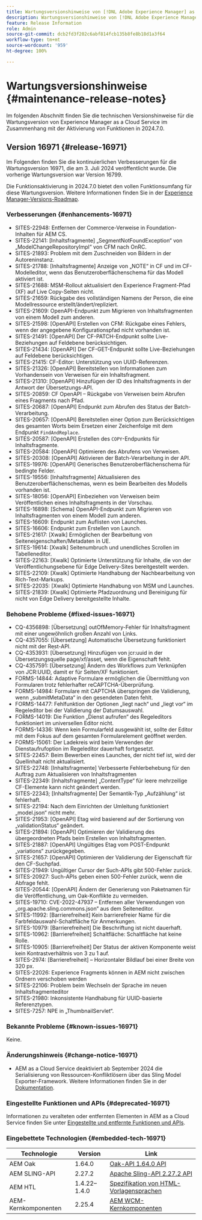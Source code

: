 ```yaml
---
title: Wartungsversionshinweise von [!DNL Adobe Experience Manager] as a Cloud Service in Verbindung mit der Aktivierung von Funktionen in 2024.7.0.
description: Wartungsversionshinweise von [!DNL Adobe Experience Manager] as a Cloud Service in Verbindung mit der Aktivierung von Funktionen in 2024.7.0.
feature: Release Information
role: Admin
source-git-commit: dcb2fd3f202c6abf814fcb135b8fe8b18d1a3f64
workflow-type: tm+mt
source-wordcount: '959'
ht-degree: 100%

---
```


# Wartungsversionshinweise {#maintenance-release-notes}

Im folgenden Abschnitt finden Sie die technischen Versionshinweise für die Wartungsversion von Experience Manager as a Cloud Service im Zusammenhang mit der Aktivierung von Funktionen in 2024.7.0.

## Version 16971 {#release-16971}

Im Folgenden finden Sie die kontinuierlichen Verbesserungen für die Wartungsversion 16971, die am 3. Juli 2024 veröffentlicht wurde. Die vorherige Wartungsversion war Version 16799.

Die Funktionsaktivierung in 2024.7.0 bietet den vollen Funktionsumfang für diese Wartungsversion. Weitere Informationen finden Sie in der [Experience Manager-Versions-Roadmap](https://experienceleague.adobe.com/de/docs/experience-manager-release-information/aem-release-updates/update-releases-roadmap).

### Verbesserungen {#enhancements-16971}

* SITES-22948: Entfernen der Commerce-Verweise in Foundation-Inhalten für AEM CS.
* SITES-22141: [Inhaltsfragmente] „SegmentNotFoundException“ von „ModelChangeRepositoryImpl“ von CFM nach OnRC.
* SITES-21893: Problem mit dem Zuschneiden von Bildern in der Autoreninstanz.
* SITES-21788: [Inhaltsfragmente] Anzeige von „NOTE“ in CF und im CF-Modelleditor, wenn das Benutzeroberflächenschema für das Modell aktiviert ist.
* SITES-21688: MSM-Rollout aktualisiert den Experience Fragment-Pfad (XF) auf Live Copy-Seiten nicht.
* SITES-21659: Rückgabe des vollständigen Namens der Person, die eine Modellressource erstellt/ändert/repliziert.
* SITES-21609: OpenAPI-Endpunkt zum Migrieren von Inhaltsfragmenten von einem Modell zum anderen.
* SITES-21598: [OpenAPI] Erstellen von CFM: Rückgabe eines Fehlers, wenn der angegebene Konfigurationspfad nicht vorhanden ist.
* SITES-21491: [OpenAPI] Der CF-PATCH-Endpunkt sollte Live-Beziehungen auf Feldebene berücksichtigen.
* SITES-21434: [OpenAPI] Der CF-GET-Endpunkt sollte Live-Beziehungen auf Feldebene berücksichtigen.
* SITES-21415: CF-Editor: Unterstützung von UUID-Referenzen.
* SITES-21326: [OpenAPI] Bereitstellen von Informationen zum Vorhandensein von Verweisen für ein Inhaltsfragment.
* SITES-21310: [OpenAPI] Hinzufügen der ID des Inhaltsfragments in der Antwort der Übersetzungs-API.
* SITES-20859: CF OpenAPI – Rückgabe von Verweisen beim Abrufen eines Fragments nach Pfad.
* SITES-20687: [OpenAPI] Endpunkt zum Abrufen des Status der Batch-Verarbeitung.
* SITES-20657: [OpenAPI] Bereitstellen einer Option zum Berücksichtigen des gesamten Worts beim Ersetzen einer Zeichenfolge mit dem Endpunkt `FindAndReplace`.
* SITES-20587: [OpenAPI] Erstellen des `COPY`-Endpunkts für Inhaltsfragmente.
* SITES-20584: [OpenAPI] Optimieren des Abrufens von Verweisen.
* SITES-20308: [OpenAPI] Aktivieren der Batch-Verarbeitung in der API.
* SITES-19976: [OpenAPI] Generisches Benutzeroberflächenschema für bedingte Felder.
* SITES-19556: [Inhaltsfragmente] Aktualisieren des Benutzeroberflächenschemas, wenn es beim Bearbeiten des Modells vorhanden ist.
* SITES-18056: [OpenAPI] Einbeziehen von Verweisen beim Veröffentlichen eines Inhaltsfragments in der Vorschau.
* SITES-16898: [Schema] OpenAPI-Endpunkt zum Migrieren von Inhaltsfragmenten von einem Modell zum anderen.
* SITES-16609: Endpunkt zum Auflisten von Launches.
* SITES-16606: Endpunkt zum Erstellen von Launch.
* SITES-21617: [Xwalk] Ermöglichen der Bearbeitung von Seiteneigenschaften/Metadaten in UE.
* SITES-19614: [Xwalk] Seitenumbruch und unendliches Scrollen im Tabelleneditor.
* SITES-22163: [Xwalk] Optimierte Unterstützung für Inhalte, die von der Veröffentlichungsebene für Edge Delivery-Sites bereitgestellt werden.
* SITES-22109: [Xwalk] Optimierte Handhabung der Nachbearbeitung von Rich-Text-Markups.
* SITES-22035: [Xwalk] Optimierte Handhabung von MSM und Launches.
* SITES-21839: [Xwalk] Optimierte Pfadzuordnung und Bereinigung für nicht von Edge Delivery bereitgestellte Inhalte.

### Behobene Probleme {#fixed-issues-16971}

* CQ-4356898: [Übersetzung] outOfMemory-Fehler für Inhaltsfragment mit einer ungewöhnlich großen Anzahl von Links.
* CQ-4357055: [Übersetzung] Automatische Übersetzung funktioniert nicht mit der Rest-API.
* CQ-4353931: [Übersetzung] Hinzufügen von jcr:uuid in der Übersetzungsquelle page/xf/asset, wenn die Eigenschaft fehlt.
* CQ-4357591: [Übersetzung] Ändern des Workflows zum Verknüpfen von JCR:UUID, damit er für Seiten/XF funktioniert.
* FORMS-14844: Adaptive Formulare ermöglichen die Übermittlung von Formularen trotz fehlerhafter reCAPTCHA-Überprüfung.
* FORMS-14984: Formulare mit CAPTCHA überspringen die Validierung, wenn „submitMetaData“ in den gesendeten Daten fehlt.
* FORMS-14477: Fehlfunktion der Optionen „liegt nach“ und „liegt vor“ im Regeleditor bei der Validierung der Datumsauswahl.
* FORMS-14019: Die Funktion „Dienst aufrufen“ des Regeleditors funktioniert im universellen Editor nicht.
* FORMS-14336: Wenn kein Formularfeld ausgewählt ist, sollte der Editor mit dem Fokus auf dem gesamten Formularelement geöffnet werden.
* FORMS-15061: Der Ladekreis wird beim Verwenden der Dienstaufrufoption im Regeleditor dauerhaft fortgesetzt.
* SITES-22457: Beim Bewerben eines Launches, der nicht tief ist, wird der Quellinhalt nicht aktualisiert.
* SITES-22748: [Inhaltsfragmente] Verbesserte Fehlerbehebung für den Auftrag zum Aktualisieren von Inhaltsfragmenten
* SITES-22349: [Inhaltsfragmente] „ContentType“ für leere mehrzeilige CF-Elemente kann nicht geändert werden.
* SITES-22343; [Inhaltsfragmente] Der Semantik-Typ „Aufzählung“ ist fehlerhaft.
* SITES-22194: Nach dem Einrichten der Umleitung funktioniert „model.json“ nicht mehr.
* SITES-21953: [OpenAPI] Etag wird basierend auf der Sortierung von „validationStatus“ geändert.
* SITES-21894: [OpenAPI] Optimieren der Validierung des übergeordneten Pfads beim Erstellen von Inhaltsfragmenten.
* SITES-21887: [OpenAPI] Ungültiges Etag vom POST-Endpunkt „variations“ zurückgegeben.
* SITES-21657: [OpenAPI] Optimieren der Validierung der Eigenschaft für den CF-Suchpfad.
* SITES-21949: Ungültiger Cursor der Such-APIs gibt 500-Fehler zurück.
* SITES-20927: Such-APIs geben einen 500-Fehler zurück, wenn die Abfrage fehlt.
* SITES-20544: [OpenAPI] Ändern der Generierung von Paketnamen für die Veröffentlichung, um Oak-Konflikte zu vermeiden.
* SITES-19710: CVE-2022-47937 – Entfernen aller Verwendungen von „org.apache.sling.commons.json“ aus dem Seiteneditor.
* SITES-11992: [Barrierefreiheit] Kein barrierefreier Name für die Farbfeldauswahl-Schaltfläche für Anmerkungen.
* SITES-10979: [Barrierefreiheit] Die Beschriftung ist nicht dauerhaft.
* SITES-10962: [Barrierefreiheit] Schaltfläche: Schaltfläche hat keine Rolle.
* SITES-10905: [Barrierefreiheit] Der Status der aktiven Komponente weist kein Kontrastverhältnis von 3 zu 1 auf.
* SITES-2974: [Barrierefreiheit] – Horizontaler Bildlauf bei einer Breite von 320 px.
* SITES-22026: Experience Fragments können in AEM nicht zwischen Ordnern verschoben werden
* SITES-22106: Problem beim Wechseln der Sprache im neuen Inhaltsfragmenteditor
* SITES-21980: Inkonsistente Handhabung für UUID-basierte Referenztypen.
* SITES-7257: NPE in „ThumbnailServlet“.

### Bekannte Probleme {#known-issues-16971}

Keine.

### Änderungshinweis {#change-notice-16971}

* AEM as a Cloud Service deaktiviert ab September 2024 die Serialisierung von Ressourcen-Konfliktlösern über das Sling Model Exporter-Framework. Weitere Informationen finden Sie in der [Dokumentation](/help/implementing/developing/hybrid/disallow-the-serialization-of-resourceresolvers-via-sling-model-exporter.md).

### Eingestellte Funktionen und APIs {#deprecated-16971}

Informationen zu veralteten oder entfernten Elementen in AEM as a Cloud Service finden Sie unter [Eingestellte und entfernte Funktionen und APIs](/help/release-notes/deprecated-removed-features.md).

### Eingebettete Technologien {#embedded-tech-16971}

| Technologie | Version | Link |
|---|---|---|
| AEM Oak | 1.64.0 | [Oak-API 1.64.0 API](https://www.javadoc.io/doc/org.apache.jackrabbit/oak-api/1.64.0/index.html) |
| AEM SLING-API | 2.27.2 | [Apache Sling-API 2.27.2 API](https://www.javadoc.io/doc/org.apache.sling/org.apache.sling.api/latest/index.html) |
| AEM HTL | 1.4.22–1.4.0 | [Spezifikation von HTML-Vorlagensprachen](https://github.com/adobe/htl-spec) |
| AEM-Kernkomponenten | 2.25.4 | [AEM WCM-Kernkomponenten](https://github.com/adobe/aem-core-wcm-components) |
